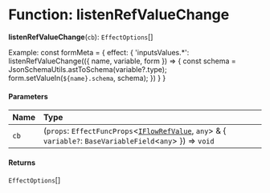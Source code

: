 # Function: listenRefValueChange

**listenRefValueChange**(`cb`): `EffectOptions`\[]

Example:
const formMeta = {
effect: {
'inputsValues.\*': listenRefValueChange(({ name, variable, form }) => {
const schema = JsonSchemaUtils.astToSchema(variable?.type);
form.setValueIn(`${name}.schema`, schema);
})
}
}

#### Parameters

| Name | Type |
| :------ | :------ |
| `cb` | (`props`: `EffectFuncProps`<[`IFlowRefValue`](/en/auto-docs/form-materials/interfaces/IFlowRefValue.md), `any`> & { `variable?`: `BaseVariableField`<`any`>  }) => `void` |

#### Returns

`EffectOptions`\[]
